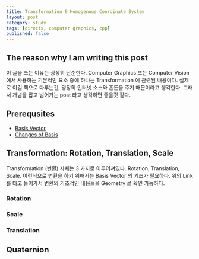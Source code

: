 ```yaml
---
title: Transformation & Homogenous Coordinate System
layout: post
category: study
tags: [directx, computer graphics, cpp]
published: false
---
```


## The reason why I am writing this post

이 글을 쓰는 이유는 굉장히 단순한다. Computer Graphics 또는 Computer Vision 에서 사용하는 기본적인 요소 중에 하나는 Transformation 에 관련된 내용이다. 실제로 이걸 책으로 다루는건, 굉장히 인터넷 소스와 혼돈을 주기 때문이라고 생각한다. 그래서 개념을 잡고 넘어가는 post 라고 생각하면 좋을것 같다.

## Prerequsites
* [Basis Vector](https://www.youtube.com/watch?v=k7RM-ot2NWY)
* [Changes of Basis](https://www.youtube.com/watch?v=P2LTAUO1TdA)

## Transformation: Rotation, Translation, Scale

Transformation (변환) 자체는 3 가지로 이루어져있다. Rotation, Translation, Scale. 이런식으로 변환을 하기 위해서는 Basis Vector 의 기초가 필요하다. 위의 Link 를 타고 들어가서 변환의 기초적인 내용들을 Geometry 로 확인 가능하다.

### Rotation

### Scale

### Translation

## Quaternion
